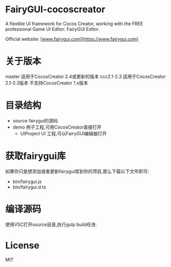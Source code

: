 # FairyGUI-cocoscreator

A flexible UI framework for Cocos Creator, working with the FREE professional Game UI Editor: FairyGUI Editor.

Official website: [www.fairygui.com](https://www.fairygui.com)

# 关于版本
master 适用于CocosCreator 2.4或更新的版本
ccc2.1-2.3 适用于CocosCreator 2.1-2.3版本
不支持CocosCreator 1.x版本

# 目录结构
* source fairygui的源码
* demo 例子工程,可用CocosCreator直接打开
  * UIProject UI 工程,可以FairyGUI编辑器打开

# 获取fairygui库
如果你只是想添加或者更新fairygui库到你的项目,那么下载以下文件即可:
* bin/fairygui.js
* bin/fairygui.d.ts

# 编译源码
使用VSC打开source目录,执行gulp build任务.

# License
MIT
